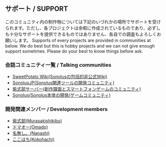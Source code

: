 ## サポート / SUPPORT
このコミュニティ内の制作物については下記のいづれかの場所でサポートを受けられます。ただし、各プロジェクトは余暇に作成されているものであり、必ずしも十分なサポートを提供できるものではありません、各自での調査もよろしくお願いします。
Supports of every projects are provided in communities at below. We do best but this is hobby projects and we can not give enough support sometimes. Please do your best to know things before ask.

### 会話コミュニティ一覧 / Talking communities
* [SweetPotato Wiki(Sonolusの包括的非公式Wiki)](https://wiki.purplepalette.net/)
* [SonolusJP(Sonolus関連ツールの開発コミュニティ)](https://discord.com/invite/U7JRQTdnW3)
* [紫式部サーバー(創作譜面とスマートフォンゲームのコミュニティ)](https://discord.com/invite/KEfVkfC6Q9)
* [Sonolus(Sonolus本体の開発/ゲームコミュニティ)](https://discord.com/invite/zStqbJahH7)

### 開発関連メンバー / Development members
* [紫式部(Murasakishikibu)](#)
* [ドマオー(Omado)](https://github.com/Dosugamea)
* [名無し。(Nanashi)](https://github.com/sevenc-nanashi)
* [ここはち(Kokohachi)](https://github.com/Kokohachi)